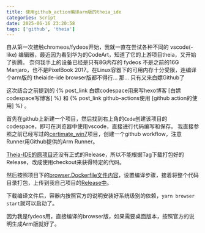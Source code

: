```yaml
---
title: 使用github_action编译arm版的theia_ide
categories: Script
date: 2025-06-16 23:20:58
tags: ['github', 'theia']
---
```


自从第一次接触chromeos/fydeos开始，我就一直在尝试各种不同的 vscode(-like) 编辑器，最近因为看到华为的CodeArt，知道了它的上游项目theia，又开始了折腾。
奈何我手上的设备已经是只有8G内存的 fydeos 不是之前的16G Manjaro，也不是PixelBook 2017。在Linux容器下的可用内存十分受限，连编译个arm版的 theiaide-ide browser版都不得行... 那... 只有又来白嫖Github了

<!-- more -->

这次结合之前提到的 {% post_link 白嫖codespace用来写hexo博客 [白嫖codespace写博客] %} 和 {% post_link github-actions使用 [github action的使用] %} 。

首先在github上新建一个项目，然后找到右上角的`Code`创建该项目的codespace，即可在浏览器中使用vscode，直接进行代码编写和保存。
我直接参照之前已经写过的[certimate_win7](https://github.com/SilenWang/certimate_win7)项目，创建一个github workflow，注意Runner用Github提供的Arm Runner。

[Theia-IDE的原项目](https://github.com/eclipse-theia/theia-ide)还没有正式的Release，所以不能根据Tag下载打包好的Release，改成使用checkout来获得特定的代码。

然后按照项目下的[browser.Dockerfile文件内容](https://github.com/eclipse-theia/theia-ide/blob/master/browser.Dockerfile)，设置编译步骤，接着将整个代码目录打包，上传到我自己项目的[Release中](https://github.com/SilenWang/theia-ide-browser-build/releases)。

下载编译文件后，容器内按照官方的说明安装好系统级别的依赖，`yarn browser start`就可以启动了。

因为我是fydeos用，直接编译的browser版，如果需要桌面版本，按照官方的说明生成Arm版就好了。
